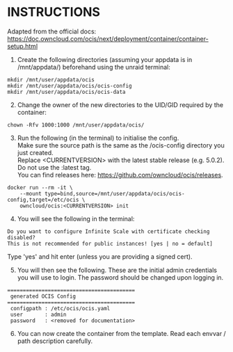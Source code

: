 # INSTRUCTIONS
Adapted from the official docs: https://doc.owncloud.com/ocis/next/deployment/container/container-setup.html
1. Create the following directories (assuming your appdata is in /mnt/appdata/) beforehand using the unraid terminal:

```
mkdir /mnt/user/appdata/ocis
mkdir /mnt/user/appdata/ocis/ocis-config
mkdir /mnt/user/appdata/ocis/ocis-data
```

2. Change the owner of the new directories to the UID/GID required by the container:
```
chown -Rfv 1000:1000 /mnt/user/appdata/ocis/
```

3. Run the following (in the terminal) to initialise the config. \
   Make sure the source path is the same as the /ocis-config directory you just created. \
   Replace \<CURRENTVERSION> with the latest stable release (e.g. 5.0.2). Do not use the :latest tag. \
   You can find releases here: https://github.com/owncloud/ocis/releases.
```
docker run --rm -it \
    --mount type=bind,source=/mnt/user/appdata/ocis/ocis-config,target=/etc/ocis \
    owncloud/ocis:<CURRENTVERSION> init
```
4. You will see the following in the terminal:
```
Do you want to configure Infinite Scale with certificate checking disabled?
This is not recommended for public instances! [yes | no = default]
```
Type 'yes' and hit enter (unless you are providing a signed cert).

5. You will then see the following. These are the initial admin credentials you will use to login. The password should be changed upon logging in. 
```
=========================================
 generated OCIS Config
=========================================
 configpath : /etc/ocis/ocis.yaml
 user       : admin
 password   : <removed for documentation>
```
6. You can now create the container from the template. Read each envvar / path description carefully. 